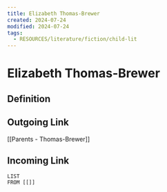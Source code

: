 ```yaml
---
title: Elizabeth Thomas-Brewer
created: 2024-07-24
modified: 2024-07-24
tags:
  - RESOURCES/literature/fiction/child-lit
---
```

# Elizabeth Thomas-Brewer
## Definition

## Outgoing Link
[[Parents - Thomas-Brewer]]
## Incoming Link
```dataview
LIST
FROM [[]]
```
